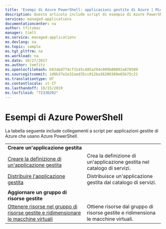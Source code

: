```yaml
---
title: 'Esempi di Azure PowerShell: applicazioni gestite di Azure | Microsoft Docs'
description: Questo articolo include script di esempio di Azure PowerShell da usare con le applicazioni gestite di Azure.
services: managed-applications
documentationcenter: na
author: tfitzmac
manager: timlt
ms.service: managed-applications
ms.devlang: na
ms.topic: sample
ms.tgt_pltfrm: na
ms.workload: na
ms.date: 10/27/2017
ms.author: tomfitz
ms.openlocfilehash: b93abd774cf3145c485a294c009b00892a878509
ms.sourcegitcommit: 1d0b37e2e32aad35cc012ba36200389e65b75c21
ms.translationtype: HT
ms.contentlocale: it-IT
ms.lasthandoff: 10/15/2019
ms.locfileid: "72330202"
---
```

# <a name="azure-powershell-samples"></a>Esempi di Azure PowerShell

La tabella seguente include collegamenti a script per applicazioni gestite di Azure che usano Azure PowerShell.

| | |
|-|-|
|**Creare un'applicazione gestita**||
| [Creare la definizione di un'applicazione gestita](scripts/managed-application-powershell-sample-create-definition.md) | Crea la definizione di un'applicazione gestita nel catalogo di servizi.  |
| [Distribuire l'applicazione gestita](scripts/managed-application-poweshell-sample-create-application.md) | Distribuisce un'applicazione gestita dal catalogo di servizi.  |
| | |
|**Aggiornare un gruppo di risorse gestite**||
| [Ottenere risorse nel gruppo di risorse gestite e ridimensionare le macchine virtuali](scripts/managed-application-powershell-sample-get-managed-group-resize-vm.md) | Ottiene risorse dal gruppo di risorse gestite e ridimensiona le macchine virtuali. |

